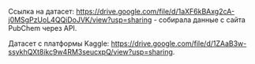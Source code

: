 Ссылка на датасет: https://drive.google.com/file/d/1aXF6kBAxg2cA-j0MSgPzUoL4QQiDoJVK/view?usp=sharing - cобирала данные с сайта PubChem через API.

Датасет с платформы Kaggle: https://drive.google.com/file/d/1ZAaB3w-ssykhQXt8ikc9w4RM3seucxpQ/view?usp=sharing.
